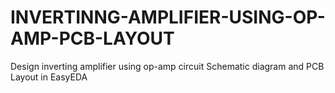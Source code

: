 # INVERTINNG-AMPLIFIER-USING-OP-AMP-PCB-LAYOUT
Design inverting amplifier using op-amp circuit Schematic diagram and PCB Layout in EasyEDA
